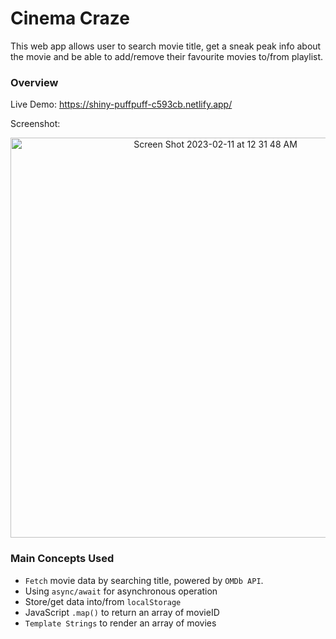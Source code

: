 # Cinema Craze
This web app allows user to search movie title, get a sneak peak info about the movie and be able to add/remove their favourite movies to/from playlist.

### Overview

Live Demo: https://shiny-puffpuff-c593cb.netlify.app/

Screenshot:
<p align="center">
<img width="640" alt="Screen Shot 2023-02-11 at 12 31 48 AM" src="https://user-images.githubusercontent.com/75557717/218248613-54ef0b4a-d6a1-4c32-a2c3-1cc12426b44b.png">
</p>




### Main Concepts Used
- `Fetch` movie data by searching title, powered by `OMDb API`.
- Using `async/await` for asynchronous operation
- Store/get data into/from `localStorage`
- JavaScript `.map()` to return an array of movieID
- `Template Strings` to render an array of movies

